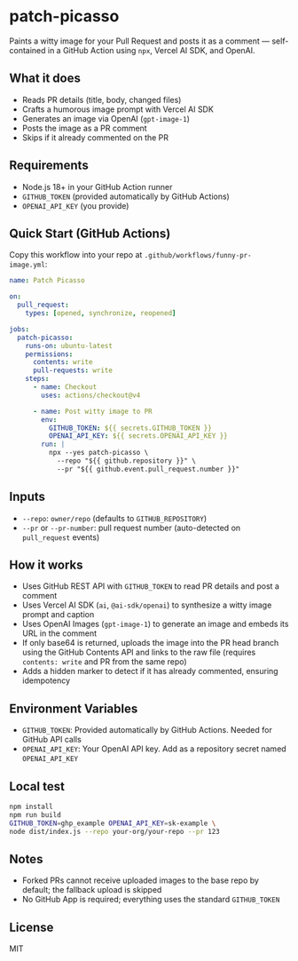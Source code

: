 # patch-picasso

Paints a witty image for your Pull Request and posts it as a comment — self-contained in a GitHub Action using `npx`, Vercel AI SDK, and OpenAI.

## What it does
- Reads PR details (title, body, changed files)
- Crafts a humorous image prompt with Vercel AI SDK
- Generates an image via OpenAI (`gpt-image-1`)
- Posts the image as a PR comment
- Skips if it already commented on the PR

## Requirements
- Node.js 18+ in your GitHub Action runner
- `GITHUB_TOKEN` (provided automatically by GitHub Actions)
- `OPENAI_API_KEY` (you provide)

## Quick Start (GitHub Actions)
Copy this workflow into your repo at `.github/workflows/funny-pr-image.yml`:

```yaml
name: Patch Picasso

on:
  pull_request:
    types: [opened, synchronize, reopened]

jobs:
  patch-picasso:
    runs-on: ubuntu-latest
    permissions:
      contents: write
      pull-requests: write
    steps:
      - name: Checkout
        uses: actions/checkout@v4

      - name: Post witty image to PR
        env:
          GITHUB_TOKEN: ${{ secrets.GITHUB_TOKEN }}
          OPENAI_API_KEY: ${{ secrets.OPENAI_API_KEY }}
        run: |
          npx --yes patch-picasso \
            --repo "${{ github.repository }}" \
            --pr "${{ github.event.pull_request.number }}"
```

## Inputs
- `--repo`: `owner/repo` (defaults to `GITHUB_REPOSITORY`)
- `--pr` or `--pr-number`: pull request number (auto-detected on `pull_request` events)

## How it works
- Uses GitHub REST API with `GITHUB_TOKEN` to read PR details and post a comment
- Uses Vercel AI SDK (`ai`, `@ai-sdk/openai`) to synthesize a witty image prompt and caption
- Uses OpenAI Images (`gpt-image-1`) to generate an image and embeds its URL in the comment
- If only base64 is returned, uploads the image into the PR head branch using the GitHub Contents API and links to the raw file (requires `contents: write` and PR from the same repo)
- Adds a hidden marker to detect if it has already commented, ensuring idempotency

## Environment Variables
- `GITHUB_TOKEN`: Provided automatically by GitHub Actions. Needed for GitHub API calls
- `OPENAI_API_KEY`: Your OpenAI API key. Add as a repository secret named `OPENAI_API_KEY`

## Local test
```bash
npm install
npm run build
GITHUB_TOKEN=ghp_example OPENAI_API_KEY=sk-example \
node dist/index.js --repo your-org/your-repo --pr 123
```

## Notes
- Forked PRs cannot receive uploaded images to the base repo by default; the fallback upload is skipped
- No GitHub App is required; everything uses the standard `GITHUB_TOKEN`

## License
MIT
